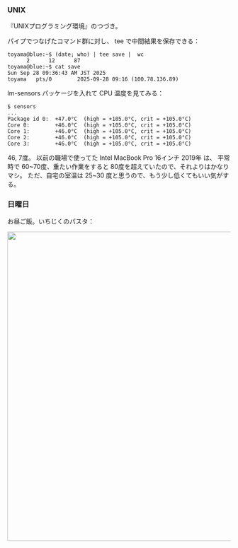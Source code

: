 ### UNIX

『UNIXプログラミング環境』のつづき。

パイプでつなげたコマンド群に対し、 tee で中間結果を保存できる：

```
toyama@blue:~$ (date; who) | tee save |  wc 
      2      12      87
toyama@blue:~$ cat save 
Sun Sep 28 09:36:43 AM JST 2025
toyama   pts/0        2025-09-28 09:16 (100.78.136.89)
```

lm-sensors パッケージを入れて CPU 温度を見てみる：

```
$ sensors 
...
Package id 0:  +47.0°C  (high = +105.0°C, crit = +105.0°C)
Core 0:        +46.0°C  (high = +105.0°C, crit = +105.0°C)
Core 1:        +46.0°C  (high = +105.0°C, crit = +105.0°C)
Core 2:        +46.0°C  (high = +105.0°C, crit = +105.0°C)
Core 3:        +46.0°C  (high = +105.0°C, crit = +105.0°C)
```

46, 7度。
以前の職場で使ってた Intel MacBook Pro 16インチ 2019年 は、
平常時で 60~70度、重たい作業をすると 80度を超えていたので、それよりはかなりマシ。
ただ、自宅の室温は 25~30 度と思うので、もう少し低くてもいい気がする。

### 日曜日

お昼ご飯。いちじくのパスタ：

<img src="https://i.imgur.com/LnMzFle.jpeg" width="700">